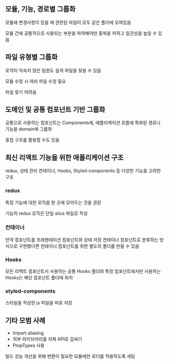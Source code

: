 ## 모듈, 기능, 경로별 그룹화

모듈에 변경사항이 있을 때 관련된 파일이 모두 같은 폴더에 모여있음

모듈 간에 공통적으로 사용되는 부분을 파악해야만 중복을 피하고 일관성을 높일 수 있음

## 파일 유형별 그룹화

로직이 익숙치 않은 팀원도 쉽게 파일을 찾을 수 있음

모듈 수정 시 여러 파일 수정 필요

파일 찾기 어려움

## 도메인 및 공통 컴포넌트 기반 그룹화

공통으로 사용하는 컴포넌트는 Components에, 애플리케이션 흐름에 특화된 경로나 기능을 domain에 그룹화

중첩 구조를 활용할 수도 있음

## 최신 리액트 기능을 위한 애플리케이션 구조

redux, 상태 관리 컨테이너, Hooks, Styled-components 등 다양한 기능을 고려한 구조

### redux

특정 기능에 대한 로직을 한 곳에 모아두는 것을 권장

기능의 redux 로직은 단일 slice 파일로 작성

### 컨테이너

만약 컴포넌트를 프레젠테이션 컴포넌트와 상태 저장 컨테이너 컴포넌트로 분류하는 방식으로 구현했다면 컨테이너 컴포넌트를 위한 별도의 폴더를 만들 수 있음

### Hooks

모든 리액트 컴포넌트서 사용하는 공통 Hooks 폴더와 특정 컴포넌트에서만 사용하는 Hooks는 해당 컴포넌트 폴더에 위치

### styled-components

스타일을 작성한 js 파일을 따로 저장

## 기타 모범 사례

- Import aliasing
- 외부 라이브러리를 자체 API로 감싸기
- PropTypes 사용

빌드 성능 개선을 위해 변환이 필요한 모듈에만 로더를 적용하도록 세팅
